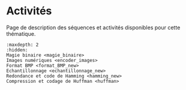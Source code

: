 # Activités

Page de description des séquences et activités disponibles pour cette thématique.

```{toctree}
:maxdepth: 2
:hidden:
Magie binaire <magie_binaire>
Images numériques <encoder_images>
Format BMP <format_BMP_new>
Echantillonnage <echantillonnage_new>
Redondance et code de Hamming <hamming_new>
Compression et codage de Huffman <huffman>
```